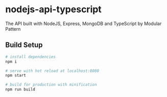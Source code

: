 # nodejs-api-typescript
The API built with NodeJS, Express, MongoDB and TypeScript by Modular  Pattern

## Build Setup

``` bash
# install dependencies
npm i

# serve with hot reload at localhost:8080
npm start

# build for production with minification
npm run build

